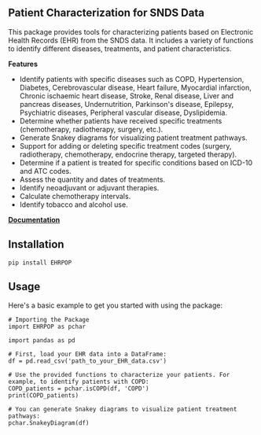 ##  Patient Characterization for SNDS Data
This package provides tools for characterizing patients based on Electronic Health Records (EHR) from the SNDS data. It includes a variety of functions to identify different diseases, treatments, and patient characteristics.


**Features**

- Identify patients with specific diseases such as COPD, Hypertension, Diabetes, Cerebrovascular disease, Heart failure, Myocardial infarction, Chronic ischaemic heart disease, Stroke, Renal disease, Liver and pancreas diseases, Undernutrition, Parkinson's disease, Epilepsy, Psychiatric diseases, Peripheral vascular disease, Dyslipidemia.
- Determine whether patients have received specific treatments (chemotherapy, radiotherapy, surgery, etc.).
- Generate Snakey diagrams for visualizing patient treatment pathways.
- Support for adding or deleting specific treatment codes (surgery, radiotherapy, chemotherapy, endocrine therapy, targeted therapy).
- Determine if a patient is treated for specific conditions based on ICD-10 and ATC codes.
- Assess the quantity and dates of treatments.
- Identify neoadjuvant or adjuvant therapies.
- Calculate chemotherapy intervals.
- Identify tobacco and alcohol use.

**[ Documentation](https://docs.google.com/document/d/1BghK8JQGn6b9dgt7sP5SMTgyjGs5ucVTO-7dTivEyII/edit?usp=sharing)**

##  Installation

```
pip install EHRPOP
```


##  Usage

Here's a basic example to get you started with using the package:

```
# Importing the Package
import EHRPOP as pchar
```

```
import pandas as pd

# First, load your EHR data into a DataFrame:
df = pd.read_csv('path_to_your_EHR_data.csv')

# Use the provided functions to characterize your patients. For example, to identify patients with COPD:
COPD_patients = pchar.isCOPD(df, 'COPD')
print(COPD_patients)

# You can generate Snakey diagrams to visualize patient treatment pathways:
pchar.SnakeyDiagram(df)

```
